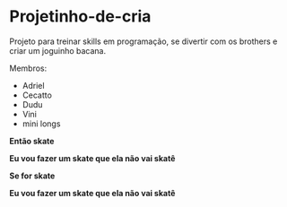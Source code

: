 # Projetinho-de-cria
Projeto para treinar skills em programação, se divertir com os brothers e criar um joguinho bacana.

Membros:
- Adriel
- Cecatto
- Dudu
- Vini
- mini longs

**Então skate**

**Eu vou fazer um skate que ela não vai skatê**

**Se for skate**

**Eu vou fazer um skate que ela não vai skatê**

